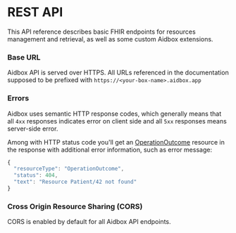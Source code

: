 # REST API

This API reference describes basic FHIR endpoints for resources management and retrieval, as well as some custom Aidbox extensions.

### Base URL

Aidbox API is served over HTTPS. All URLs referenced in the documentation supposed to be prefixed with `https://<your-box-name>.aidbox.app`

### Errors

Aidbox uses semantic HTTP response codes, which generally means that all `4xx` responses indicates error on client side and all `5xx` responses means server-side error.

Among with HTTP status code you'll get an [OperationOutcome](https://www.hl7.org/fhir/operationoutcome.html) resource in the response with additional error information, such as error message:

```javascript
{
  "resourceType": "OperationOutcome",
  "status": 404,
  "text": "Resource Patient/42 not found"
}
```

### Cross Origin Resource Sharing \(CORS\)

CORS is enabled by default for all Aidbox API endpoints.



